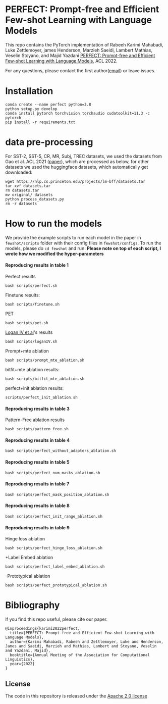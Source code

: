 # PERFECT: Prompt-free and Efficient Few-shot Learning with Language Models
This repo contains the PyTorch implementation of Rabeeh Karimi Mahabadi, Luke Zettlemoyer, james Henderson, Marzieh Saeidi, Lambert Mathias, Veselin ‪Stoyano, and Majid Yazdani [PERFECT: Prompt-free and Efficient Few-shot Learning with Language Models](https://arxiv.org/abs/2204.01172), ACL 2022.

For any questions, please contact the first author([email](mailto:rkarimi@idiap.ch)) or leave issues.





# Installation 
```
conda create --name perfect python=3.8
python setup.py develop 
conda install pytorch torchvision torchaudio cudatoolkit=11.3 -c pytorch
pip install -r requirements.txt
```

# data pre-processing 
For SST-2, SST-5, CR, MR, Subj, TREC datasets, we used the datasets from Gao et al. ACL 2021 ([paper][lm-bff-paper]),
which are processed as below, for other datasets we used the huggingface datasets, which automatically get downloaded:
```
wget https://nlp.cs.princeton.edu/projects/lm-bff/datasets.tar
tar xvf datasets.tar
rm datasets.tar 
mv original/ datasets
python process_datasets.py
rm -r datasets 
```

# How to run the models
We provide the example scripts to run each model in the paper in `fewshot/scripts`
folder with their config files in `fewshot/configs`. To run the models, please do `cd fewshot` and run:
**Please note on top of each script, I wrote how we modified the hyper-parameters**

  #### Reproducing results in table 1 
  Perfect results
  ```
  bash scripts/perfect.sh
  ```
  Finetune results:
   ```
   bash scripts/finetune.sh
   ```
  PET
  ```
  bash scripts/pet.sh 
  ```  
  [Logan IV et al](https://arxiv.org/pdf/2106.13353.pdf)'s results
  ```
  bash scripts/loganIV.sh
  ```
  Prompt+mte ablation 
  ```
  bash scripts/prompt_mte_ablation.sh
  ```
  bitfit+mte ablation results:
  ```
  bash scripts/bitfit_mte_ablation.sh
  ```
  perfect+init ablation results: 
  ```
  scripts/perfect_init_ablation.sh
  ```

  #### Reproducing results in table 3
  Pattern-Free ablation results
  ```
  bash scripts/pattern_free.sh
  ```

  #### Reproducing results in table 4
  ```
  bash scripts/perfect_without_adapters_ablation.sh
  ```

  #### Reproducing results in table 5
  ```
  bash scripts/perfect_num_masks_ablation.sh
  ```


  #### Reproducing results in table 7
  ```
  bash scripts/perfect_mask_position_ablation.sh
  ```

  #### Reproducing results in table 8
  ```
  bash scripts/perfect_init_range_ablation.sh 
  ```

  #### Reproducing results in table 9 
  Hinge loss ablation 
  ```
  bash scripts/perfect_hinge_loss_ablation.sh
  ```
  +Label Embed ablation 
  ```
  bash scripts/perfect_label_embed_ablation.sh
  ```
  -Prototypical ablation 
  ```
  bash scripts/perfect_prototypical_ablation.sh
  ```


# Bibliography 
If you find this repo useful, please cite our paper.

```
@inproceedings{karimi2022perfect,
  title={PERFECT: Prompt-free and Efficient Few-shot Learning with Language Models},
  author={Karimi Mahabadi, Rabeeh and Zettlemoyer, Luke and Henderson, James and Saeidi, Marzieh and Mathias, Lambert and ‪Stoyano, Veselin and Yazdani, Majid},
  booktitle={Annual Meeting of the Association for Computational Linguistics},
  year={2022}
}
```




[lm-bff-paper]: https://arxiv.org/abs/2012.15723

## License

The code in this repository is released under the [Apache 2.0 license](LICENSE)
